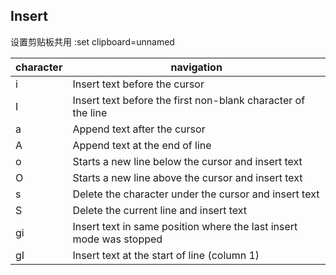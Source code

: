 ## Insert

设置剪贴板共用
:set clipboard=unnamed

character | navigation
-|-
i  |  Insert text before the cursor
I  |  Insert text before the first non-blank character of the line
a  |  Append text after the cursor
A  |  Append text at the end of line
o  |  Starts a new line below the cursor and insert text
O  |  Starts a new line above the cursor and insert text
s  |  Delete the character under the cursor and insert text
S  |  Delete the current line and insert text
gi |  Insert text in same position where the last insert mode was stopped
gI |  Insert text at the start of line (column 1)
